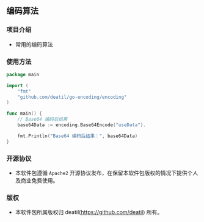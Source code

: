 ## 编码算法


### 项目介绍

*  常用的编码算法


### 使用方法

~~~go
package main

import (
    "fmt"
    "github.com/deatil/go-encoding/encoding"
)

func main() {
    // Base64 编码后结果
    base64Data := encoding.Base64Encode("useData").

    fmt.Println("Base64 编码后结果：", base64Data)
}

~~~


### 开源协议

*  本软件包遵循 `Apache2` 开源协议发布，在保留本软件包版权的情况下提供个人及商业免费使用。


### 版权

*  本软件包所属版权归 deatil(https://github.com/deatil) 所有。
